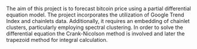 The aim of this project is to forecast bitcoin price using a partial differential equation model.
The project incorporates the utilization of Google Trend Index and chainlets data. Additionally, 
it requires an embedding of chainlet clusters, particularly employing spectral clustering. In 
order to solve the differential equation the Crank-Nicolson method is involved and later the
trapezoid method for integral calculation.
